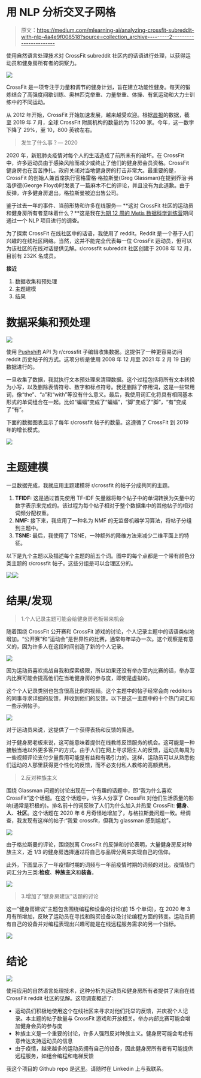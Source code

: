 # 用 NLP 分析交叉子网格

> 原文：<https://medium.com/mlearning-ai/analyzing-crossfit-subreddit-with-nlp-4a4e9f008518?source=collection_archive---------2----------------------->

使用自然语言处理技术对 CrossFit subreddit 社区内的话语进行处理，以获得运动员和健身房所有者的洞察力。

![](img/028e3dd79a47811e6f63774e8015ee83.png)

CrossFit 是一项专注于力量和调节的健身计划，旨在建立功能性健身。每天的锻炼结合了高强度间歇训练、奥林匹克举重、力量举重、体操、有氧运动和大力士训练中的不同运动。

从 2012 年开始，CrossFit 开始加速发展，越来越受欢迎。根据[晨报](https://morningchalkup.com/2019/07/09/media-misreports-crossfit-affiliate-growth-down-2-4/)的数据，截至 2019 年 7 月，全球 CrossFit 附属机构的数量约为 15200 家。今年，这一数字下降了 29%，至 10，800 英镑左右。

> 发生了什么事？— 2020

2020 年，新冠肺炎疫情对每个人的生活造成了前所未有的破坏。在 CrossFit 中，许多运动员由于感染风险而减少或终止了他们的健身房会员资格。CrossFit 健身房也在苦苦挣扎。政府关闭对当地健身房的打击非常大。最重要的是，CrossFit 的创始人兼首席执行官格雷格·格拉斯曼(Greg Glassman)在提到乔治·弗洛伊德(George Floyd)时发表了一篇麻木不仁的评论，并且没有为此道歉。由于反弹，许多健身房退出，格拉斯曼被迫出售公司。

鉴于过去一年的事件、当前形势和许多在线服务— **这对 CrossFit 社区的运动员和健身房所有者意味着什么？**这是我在[为期 12 周的 Metis 数据科学训练营](https://www.thisismetis.com/)期间通过一个 NLP 项目进行的调查。

为了探索 CrossFit 在线社区中的话语，我使用了 reddit。Reddit 是一个基于人们兴趣的在线社区网络。当然，这并不能完全代表每一位 CrossFit 运动员，但可以为该社区的在线对话提供见解。r/crossfit subreddit 社区创建于 2008 年 12 月，目前有 232K 名成员。

**接近**

1.  数据收集和预处理
2.  主题建模
3.  结果

# **数据采集和预处理**

![](img/d367ef6a580b913c140518e40b15d7bc.png)

使用 [Pushshift](https://www.reddit.com/r/pushshift/comments/bcxguf/new_to_pushshift_read_this_faq/) API 为 r/crossfit 子编辑收集数据。这提供了一种更容易访问 reddit 历史帖子的方式。这项分析是使用 2008 年 12 月至 2021 年 2 月 19 日的数据进行的。

一旦收集了数据，我就执行文本预处理来清理数据。这个过程包括将所有文本转换为小写，以及删除表情符号、数字和标点符号。我还删除了停用词，这是一些常用词，像“the”、“a”和“with”等没有什么意义。最后，我使用词汇化将具有相同基本形式的单词组合在一起。比如“蝙蝠”变成了“蝙蝠”，“脚”变成了“脚”，“有”变成了“有”。

下面的数据图表显示了每年 r/crossfit 帖子的数量。这遵循了 CrossFit 到 2019 年的增长模式。

![](img/0c2c2af46ff9abbf52bcd04640328aca.png)

# **主题建模**

一旦数据完成，我就应用主题建模将 r/crossfit 的帖子分成共同的主题。

1.  **TFIDF:** 这是通过首先使用 TF-IDF 矢量器将每个帖子中的单词转换为矢量中的数字表示来完成的。该过程为每个帖子相对于整个数据集中的其他帖子的相对词频分配权重。
2.  **NMF:** 接下来，我应用了一种名为 NMF 的无监督机器学习算法，将帖子分组到主题中。
3.  **TSNE:** 最后，我使用了 TSNE，一种额外的降维方法来减少二维平面上的特征。

以下是九个主题以及描述每个主题的前五个词。图中的每个点都是一个带有颜色分类主题的 r/crossfit 帖子。这些分组是可以合理区分的。

![](img/e3a14c6662bb13dca66496c7035a4cc9.png)![](img/b3d41d43f410461c13e25a768436e8e2.png)

# **结果/发现**

> 1.个人记录主题可能会给健身房老板带来机会

随着围绕 CrossFit 公开赛和 CrossFit 游戏的讨论，个人记录主题中的话语类似地增加。“公开赛”和“运动会”是世界性的比赛，通常每年举办一次。这个观察是有意义的，因为许多人在这段时间创造了新的个人记录。

![](img/a30b9e4e51367f4786fffc9fb633aba1.png)

因为运动员喜欢挑战自我和探索极限，所以如果还没有举办室内比赛的话，举办室内比赛可能会提高他们在当地健身房的参与度，即使是虚拟的。

这个个人记录类别也包含很高比例的视频。这个主题中的帖子经常会向 redditors 的同事寻求详细的反馈，并收到他们的反馈。以下是这一主题中的十个热门词汇和一些示例帖子。

![](img/32113ef083277456ad4f2b7866fe3925.png)

对于运动员来说，这提供了一个获得表扬和反馈的渠道。

对于健身房老板来说，这可能意味着提供在线教练反馈服务的机会。这可能是一种接触当地以外更多客户的方式。由于人们在网上寻求陌生人的反馈，运动员每周为一些视频评论支付少量费用可能是有益和有吸引力的。这样，运动员可以从熟悉他们运动的人那里获得更个性化的反馈，而不必支付私人教练的高额费用。

> 2.反对种族主义

围绕 Glassman 问题的讨论出现在一个有趣的话题中，即“我为什么喜欢 CrossFit”这个话题。在这个话题中，许多人分享了 CrossFit 对他们生活质量的影响(通常是积极的)。排名前十的词反映了人们为什么加入并热爱 CrossFit: **健身**、**人**、**社区**。这个话题在 2020 年 6 月奇怪地增加了，与格拉斯曼问题一致。经调查，我发现有这样的帖子:“我爱 crossfit，但我为 glassman 感到尴尬”。

![](img/d7f2c7bd0e486d52cebad0ce1a1f56b1.png)

由于格拉斯曼的评论，围绕脱离 CrossFit 的反弹和讨论表明，大量健身房反对种族主义，近 1/3 的健身房选择通过将自己与品牌分离来实现自己的信仰。

此外，下图显示了一年疫情时期的词频与一年前疫情时期的词频的对比。疫情热门词汇分为三类:**检疫**、**种族主义**和**装备**。

![](img/f39c45b2a179ebecb37eeea88df8fee0.png)

> 3.增加了“健身房建议”话题的讨论

这一“健身房建议”主题包含围绕编程和设备的讨论(前 15 个单词)，在 2020 年 3 月有所增加，反映了运动员在寻找和购买设备以及讨论编程方面的转变。运动员拥有自己的设备并对编程表现出兴趣可能是在线远程服务需求的另一个指标。

![](img/b3c340522f405a185304b36a780597cb.png)

# 结论

![](img/d8459451774e399587f47c6153dfd49c.png)

使用应用的自然语言处理技术，这种分析为运动员和健身房所有者提供了来自在线 CrossFit reddit 社区的见解。这项调查概述了:

*   运动员们积极地使用这个在线社区来寻求对他们托举的反馈，并庆祝个人记录。本主题的帖子数量与 CrossFit 游戏和开放相关。举办内部比赛可能会增加健身会员的参与度
*   种族主义是一个重要的讨论，许多人强烈反对种族主义。健身房可能会考虑有意传达支持运动员的信息
*   由于疫情，越来越多的运动员拥有自己的设备，因此健身房所有者有可能提供远程服务，如组合编程和电梯反馈

我这个项目的 Github repo 是[这里](https://github.com/grettel13/nlp_crossfit_subreddit)。请随时在 Linkedin 上与我联系。